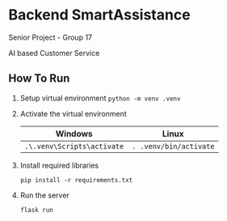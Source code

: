 # Backend SmartAssistance

Senior Project - Group 17

AI based Customer Service

## How To Run

1. Setup virtual environment
    `python -m venv .venv`

2. Activate the virtual environment

    | Windows | Linux |
    |---------|-------|
    | `.\.venv\Scripts\activate` | `. .venv/bin/activate` |  


2. Install required libraries

    `pip install -r requirements.txt`

3. Run the server

    `flask run`
